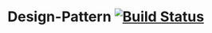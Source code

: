 # Design-Pattern  [![Build Status](http://admin:admin@52.187.3.12:9090/job/Test%20Project/badge/icon)](http://52.187.3.12:9090/job/Test%20Project/lastBuild/console)
